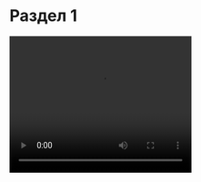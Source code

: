 # Раздел 1


<video width="320" height="240" controls src="http://edu-prod.s3.amazonaws.com/video/nastya.mp4" type="video/mp4" />